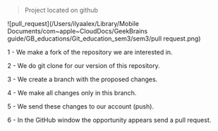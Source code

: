 > Project located on github

![pull_request](/Users/ilyaalex/Library/Mobile Documents/com~apple~CloudDocs/GeekBrains guide/GB_educations/Git_education_sem3/sem3/pull request.png)

1 - We make a fork of the repository we are interested in. 

2 - We do git clone for our version of this repository.

3 - We create a branch with the proposed changes.  

4 - We make all changes only in this branch.  

5 - We send these changes to our account (push).   

6 - In the GitHub window the opportunity appears send a pull request.  
